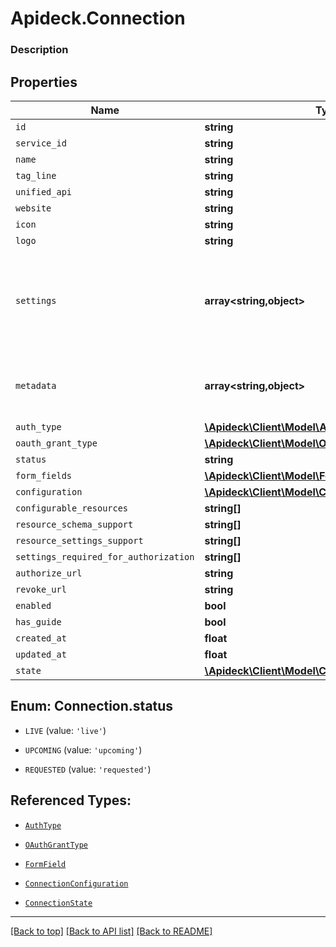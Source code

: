 # Apideck.Connection

### Description

## Properties
Name | Type | Description | Notes
------------ | ------------- | ------------- | -------------
`id` | **string** |  | [optional] 
`service_id` | **string** |  | [optional] 
`name` | **string** |  | [optional] 
`tag_line` | **string** |  | [optional] 
`unified_api` | **string** |  | [optional] 
`website` | **string** |  | [optional] 
`icon` | **string** |  | [optional] 
`logo` | **string** |  | [optional] 
`settings` | **array&lt;string,object&gt;** | Connection settings. Values will persist to &#x60;form_fields&#x60; with corresponding id | [optional] 
`metadata` | **array&lt;string,object&gt;** | Attach your own consumer specific metadata | [optional] 
`auth_type` | [**\Apideck\Client\Model\AuthType**](AuthType.md) |  | [optional] 
`oauth_grant_type` | [**\Apideck\Client\Model\OAuthGrantType**](OAuthGrantType.md) |  | [optional] 
`status` | **string** |  | [optional] 
`form_fields` | [**\Apideck\Client\Model\FormField[]**](FormField.md) |  | [optional] 
`configuration` | [**\Apideck\Client\Model\ConnectionConfiguration[]**](ConnectionConfiguration.md) |  | [optional] 
`configurable_resources` | **string[]** |  | [optional] 
`resource_schema_support` | **string[]** |  | [optional] 
`resource_settings_support` | **string[]** |  | [optional] 
`settings_required_for_authorization` | **string[]** |  | [optional] 
`authorize_url` | **string** |  | [optional] 
`revoke_url` | **string** |  | [optional] 
`enabled` | **bool** |  | [optional] 
`has_guide` | **bool** |  | [optional] 
`created_at` | **float** |  | [optional] 
`updated_at` | **float** |  | [optional] 
`state` | [**\Apideck\Client\Model\ConnectionState**](ConnectionState.md) |  | [optional] 





<a name="STATUS"></a>
## Enum: Connection.status


* `LIVE` (value: `'live'`)

* `UPCOMING` (value: `'upcoming'`)

* `REQUESTED` (value: `'requested'`)




## Referenced Types:










* [`AuthType`](AuthType.md)
* [`OAuthGrantType`](OAuthGrantType.md)

* [`FormField`](FormField.md)
* [`ConnectionConfiguration`](ConnectionConfiguration.md)










* [`ConnectionState`](ConnectionState.md)

---

[[Back to top]](#) [[Back to API list]](../../../../README.md#documentation-for-api-endpoints) [[Back to README]](../../../../README.md)


